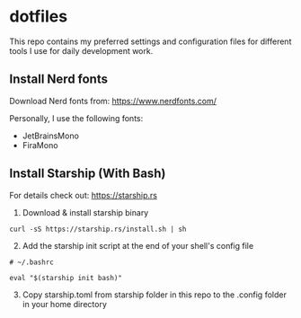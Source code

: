 # dotfiles
This repo contains my preferred settings and configuration files for different tools I use for daily development work.

## Install Nerd fonts
Download Nerd fonts from: https://www.nerdfonts.com/

Personally, I use the following fonts:
* JetBrainsMono
* FiraMono

## Install Starship (With Bash)
For details check out: https://starship.rs

1. Download & install starship binary

`curl -sS https://starship.rs/install.sh | sh`

2. Add the starship init script at the end of your shell's config file

```
# ~/.bashrc

eval "$(starship init bash)"
```

3. Copy starship.toml from starship folder in this repo to the .config folder in your home directory
